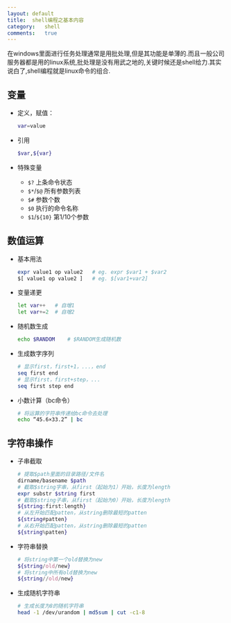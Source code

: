 ```yaml
---
layout:	default
title:	shell编程之基本内容
category:	shell
comments:	true
---
```

在windows里面进行任务处理通常是用批处理,但是其功能是单薄的.而且一般公司服务器都是用的linux系统,批处理是没有用武之地的,关键时候还是shell给力.其实说白了,shell编程就是linux命令的组合.



 
## 变量
* 定义，赋值：
	
	```bash
	var=value
	```
* 引用
	
	```bash
	$var,${var}
	```
* 特殊变量
	* `$?`	上条命令状态
	* `$*`/`$@`	所有参数列表
	* `$#`	参数个数
	* `$0`	执行的命令名称
	* `$1`/`${10}`	第1/10个参数

## 数值运算
* 基本用法

	```bash
	expr value1 op value2	# eg. expr $var1 + $var2
	$[ value1 op value2 ]	# eg. $[var1+var2]
	```
* 变量递更

	```bash
	let var++	# 自增1
	let var+=2	# 自增2
	```
* 随机数生成

	```bash
	echo $RANDOM	# $RANDOM生成随机数
	```
* 生成数字序列

	```bash
	# 显示first，first+1，...，end
	seq first end
	# 显示first，first+step，...
	seq first step end
	```
* 小数计算（bc命令）

	```bash
	# 将运算的字符串传递给bc命令去处理
	echo “45.6×33.2” | bc
	```
	

## 字符串操作
* 子串截取

	```bash
	# 提取$path里面的目录路径/文件名
	dirname/basename $path
	# 截取$string字串，从first（起始为1）开始，长度为length
	expr substr $string first
	# 截取$string子串，从first（起始为0）开始，长度为length
	${string:first:length}
	# 从左开始匹配patten，从string删除最短的patten
	${string#patten}
	# 从右开始匹配patten，从string删除最短的patten
	${string%patten}
	```
* 字符串替换

	```bash
	# 将string中第一个old替换为new
	${string/old/new}
	# 将string中所有old替换为new
	${string//old/new}
	```
* 生成随机字符串
	
	```bash
	# 生成长度为8的随机字符串
	head -1 /dev/urandom | md5sum | cut -c1-8
	```

 
